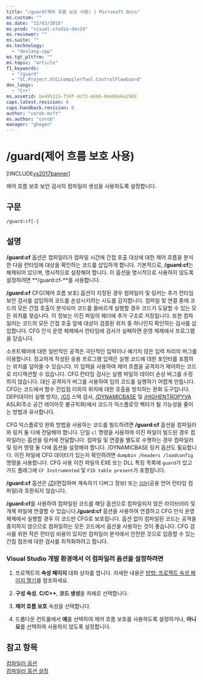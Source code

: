 ```yaml
---
title: "/guard(제어 흐름 보호 사용) | Microsoft Docs"
ms.custom: ""
ms.date: "12/03/2016"
ms.prod: "visual-studio-dev14"
ms.reviewer: ""
ms.suite: ""
ms.technology: 
  - "devlang-cpp"
ms.tgt_pltfrm: ""
ms.topic: "article"
f1_keywords: 
  - "/guard"
  - "VC.Project.VCCLCompilerTool.ControlFlowGuard"
dev_langs: 
  - "C++"
ms.assetid: be495323-f59f-4cf3-a6b6-8ee69e6a19dd
caps.latest.revision: 6
caps.handback.revision: 6
author: "corob-msft"
ms.author: "corob"
manager: "ghogen"
---
```

# /guard(제어 흐름 보호 사용)
[!INCLUDE[vs2017banner](../../assembler/inline/includes/vs2017banner.md)]

제어 흐름 보호 보안 검사의 컴파일러 생성을 사용하도록 설정합니다.  
  
## 구문  
  
```  
/guard:cf[-]  
```  
  
## 설명  
 **\/guard:cf** 옵션은 컴파일러가 컴파일 시간에 간접 호출 대상에 대한 제어 흐름을 분석한 다음 런타임에 대상을 확인하는 코드를 삽입하게 합니다. 기본적으로, **\/guard:cf**는 해제되어 있으며, 명시적으로 설정해야 합니다. 이 옵션을 명시적으로 사용하지 않도록 설정하려면 **\/guard:cf\-**를 사용합니다.  
  
 **\/guard:cf** CFG\(제어 흐름 보호\) 옵션이 지정된 경우 컴파일러 및 링커는 추가 런타임 보안 검사를 삽입하여 코드를 손상시키려는 시도를 감지합니다. 컴파일 및 연결 중에 코드의 모든 간접 호출이 분석되어 코드를 올바르게 실행할 경우 코드가 도달할 수 있는 모든 위치를 찾습니다. 이 정보는 이진 파일의 헤더에 추가 구조로 저장됩니다. 또한 컴파일러는 코드의 모든 간접 호출 앞에 대상이 검증된 위치 중 하나인지 확인하는 검사를 삽입합니다. CFG 인식 운영 체제에서 런타임에 검사가 실패하면 운영 체제에서 프로그램을 닫습니다.  
  
 소프트웨어에 대한 일반적인 공격은 극단적인 입력이나 예기치 않은 입력 처리의 버그를 이용합니다. 정교하게 작성된 응용 프로그램 입력은 실행 코드에 대한 포인터를 포함하는 위치를 덮어쓸 수 있습니다. 이 입력을 사용하여 제어 흐름을 공격자가 제어하는 코드로 리디렉션할 수 있습니다. CFG 런타임 검사는 실행 파일의 데이터 손상 버그를 수정하지 않습니다. 대신 공격자가 버그를 사용하여 임의 코드를 실행하기 어렵게 만듭니다. CFG는 코드에서 함수 진입점 이외의 위치에 대한 호출을 방지하는 완화 도구입니다. DEP\(데이터 실행 방지\), [\/GS](../../build/reference/gs-buffer-security-check.md) 스택 검사, [\/DYNAMICBASE](../../build/reference/dynamicbase-use-address-space-layout-randomization.md) 및 [\/HIGHENTROPYVA](../../build/reference/highentropyva-support-64-bit-aslr.md) ASLR\(주소 공간 레이아웃 불규칙화\)에서 코드가 익스플로잇 벡터가 될 가능성을 줄이는 방법과 유사합니다.  
  
 CFG 익스플로잇 완화 방법을 사용하는 코드를 빌드하려면 **\/guard:cf** 옵션을 컴파일러와 링커 둘 다에 전달해야 합니다. 단일 `cl` 명령을 사용하여 이진 파일이 빌드된 경우 컴파일러는 옵션을 링커에 전달합니다. 컴파일 및 연결을 별도로 수행하는 경우 컴파일러 및 링커 명령 둘 다에 옵션을 설정해야 합니다. \/DYNAMICBASE 링커 옵션도 필요합니다. 이진 파일에 CFG 데이터가 있는지 확인하려면 `dumpbin /headers /loadconfig` 명령을 사용합니다. CFG 사용 이진 파일의 EXE 또는 DLL 특징 목록에 `guard`가 있고 가드 플래그에 `CF Instrumented` 및 `FID table present`가 포함됩니다.  
  
 **\/guard:cf** 옵션은 [\/ZI](../../build/reference/z7-zi-zi-debug-information-format.md)\(편집하며 계속하기 디버그 정보\) 또는 [\/clr](../../build/reference/clr-common-language-runtime-compilation.md)\(공용 언어 런타임 컴파일\)과 호환되지 않습니다.  
  
 **\/guard:cf**를 사용하여 컴파일된 코드를 해당 옵션으로 컴파일되지 않은 라이브러리 및 개체 파일에 연결할 수 있습니다.**\/guard:cf** 옵션을 사용하여 연결하고 CFG 인식 운영 체제에서 실행할 경우 이 코드만 CFG로 보호됩니다. 옵션 없이 컴파일된 코드는 공격을 중지하지 않으므로 컴파일하는 모든 코드에서 옵션을 사용하는 것이 좋습니다. CFG 검사를 위한 작은 런타임 비용이 있지만 컴파일러 분석에서 안전한 것으로 입증할 수 있는 간접 점프에 대한 검사를 최적화하려고 합니다.  
  
### Visual Studio 개발 환경에서 이 컴파일러 옵션을 설정하려면  
  
1.  프로젝트의 **속성 페이지** 대화 상자를 엽니다. 자세한 내용은 [방법: 프로젝트 속성 페이지 열기](../../misc/how-to-open-project-property-pages.md)를 참조하세요.  
  
2.  **구성 속성**, **C\/C\+\+**, **코드 생성**을 차례로 선택합니다.  
  
3.  **제어 흐름 보호** 속성을 선택합니다.  
  
4.  드롭다운 컨트롤에서 **예**를 선택하여 제어 흐름 보호를 사용하도록 설정하거나, **아니요**를 선택하여 사용하지 않도록 설정합니다.  
  
## 참고 항목  
 [컴파일러 옵션](../../build/reference/compiler-options.md)   
 [컴파일러 옵션 설정](../../build/reference/setting-compiler-options.md)